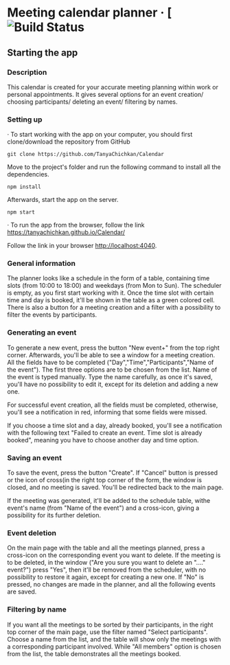 # Meeting calendar planner &middot; [![Build Status](https://user-images.githubusercontent.com/30186107/29488525-f55a69d0-84da-11e7-8a39-5476f663b5eb.png)

## Starting the app

### Description

This calendar  is created for your accurate meeting planning within work or personal appointments.
It gives several options for an event creation/ choosing participants/ deleting an event/ filtering by names.

### Setting up 

&middot; To start working with the app on your computer, you should first clone/download the repository from GitHub

```shell
git clone https://github.com/TanyaChichkan/Calendar
```

Move to the project's folder and run the following command to install all the dependencies.

```shell
npm install
```

Afterwards, start the app on the server.

```shell
npm start
```

&middot; To run the app from the browser, follow the link https://tanyachichkan.github.io/Calendar/

Follow the link in your browser
[http://localhost:4040](http://localhost:4040).

### General information

The planner looks like a schedule in the form of a table, containing time slots (from 10:00 to 18:00) and weekdays (from Mon to Sun).
The scheduler is empty, as you first start working with it. Once the time slot with certain time and day is booked, it'll be shown in
the table as a green colored cell. There is also a button for a meeting creation and a filter with a possibility to filter the 
events by participants.


### Generating an event
To generate a new event, press the button "New event+" from the top right corner. Afterwards, you'll be able to see a window for a meeting creation. All the fields have to be completed ("Day","Time","Participants","Name of the event"). The first three options 
are to be chosen from the list. Name of the event is typed manually. Type the name carefully, as once it's saved, you'll have no possibility to edit it, except for its deletion and adding a new one. 

For successful event creation, all the fields must be completed, otherwise, you'll see a notification in red, informing that some fields were missed.

If you choose a time slot and a day, already booked, you'll see a notification with the following text "Failed to create an event.
Time slot is already booked", meaning you have to choose another day and time option.


### Saving an event
To save the event, press the button "Create". If "Cancel" button is pressed or the icon of cross(in the right top corner of the form, the window is closed, and no meeting is saved. You'll be redirected back to the main page. 

If the meeting was generated, it'll be added to the schedule table, withe event's name (from "Name of the event") and a cross-icon, giving a possibility for its further deletion.


### Event deletion
On the main page with the table and all the meetings planned, press a cross-icon on the corresponding event you want to delete.
If the meeting is to be deleted, in the window ("Are you sure you want to delete an "...." event?") press "Yes", then it'll be removed from the scheduler, with no possibility to restore it again, except for creating a new one. If "No" is pressed, no
changes are made in the planner, and all the following events are saved.


### Filtering by name
If you want all the meetings to be sorted by their participants, in the right top corner of the main page, use the filter named "Select participants". Choose a name from the list, and the table will show only the meetings with a corresponding participant 
involved. While "All members" option is chosen from the list, the table demonstrates all the meetings booked.

